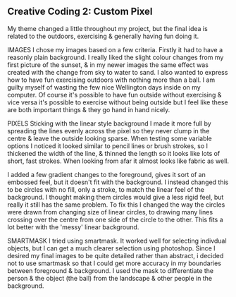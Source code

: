 ## Creative Coding 2: Custom Pixel


My theme changed a little throughout my project, but the final idea is related to the outdoors, exercising & generally having fun doing it. 

IMAGES
I chose my images based on a few criteria. Firstly it had to have a reasonly plain background. I really liked the slight colour changes from my first picture of the sunset, & in my newer images the same effect was created with the change from sky to water to sand. I also wanted to express how to have fun exercising outdoors with nothing more than a ball. I am guilty myself of wasting the few nice Wellington days inside on my computer. Of course it's possible to have fun outside without exercising & vice versa it's possible to exercise without being outside but I feel like these are both important things & they go hand in hand nicely. 

PIXELS
Sticking with the linear style background I made it more full by spreading the lines evenly across the pixel so they never clump in the centre & leave the outside looking sparse. When testing some variable options I noticed it looked similar to pencil lines or brush strokes, so I thickened the width of the line, & thinned the length so it looks like lots of short, fast strokes. When looking from afar it almost looks like fabric as well.

I added a few gradient changes to the foreground, gives it sort of an embossed feel, but it doesn't fit with the background. I instead changed this to be circles with no fill, only a stroke, to match the linear feel of the background. I thought making them circles would give a less rigid feel, but really it still has the same problem. To fix this I changed the way the circles were drawn from changing size of linear circles, to drawing many lines crossing over the centre from one side of the circle to the other. This fits a lot better with the 'messy' linear background.


SMARTMASK
I tried using smartmask. It worked well for selecting indivdual objects, but I can get a much clearer selection using photoshop. Since I desired my final images to be quite detailed rather than abstract, i decided not to use smartmask so that I could get more accuracy in my boundaries between foreground & background. I used the mask to differentiate the person & the object (the ball) from the landscape & other people in the background. 
